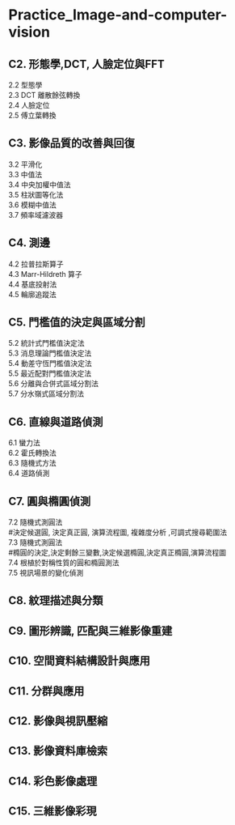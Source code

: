 # Practice_Image-and-computer-vision


C2. 形態學,DCT, 人臉定位與FFT
-------------------------------------
2.2 型態學  
2.3 DCT 離散餘弦轉換  
2.4 人臉定位  
2.5 傅立葉轉換  


C3. 影像品質的改善與回復
-------------------------------------
3.2 平滑化  
3.3 中值法  
3.4 中央加權中值法  
3.5 柱狀圖等化法  
3.6 模糊中值法  
3.7 頻率域濾波器  


C4. 測邊
-------------------------------------
4.2 拉普拉斯算子  
4.3 Marr-Hildreth 算子  
4.4 基底投射法  
4.5 輪廓追蹤法  


C5. 門檻值的決定與區域分割
-------------------------------------
5.2 統計式門檻值決定法  
5.3 消息理論門檻值決定法  
5.4 動差守恆門檻值決定法  
5.5 最近配對門檻值決定法  
5.6 分離與合併式區域分割法  
5.7 分水嶺式區域分割法  


C6. 直線與道路偵測
-------------------------------------
6.1 蠻力法  
6.2 霍氏轉換法  
6.3 隨機式方法  
6.4 道路偵測  


C7. 圓與橢圓偵測
-------------------------------------
7.2 隨機式測圓法  
    #決定候選圓, 決定真正圓, 演算流程圖, 複雜度分析 ,可調式搜尋範圍法    
7.3 隨機式測圓法  
    #橢圓的決定,決定剩餘三變數,決定候選橢圓,決定真正橢圓,演算流程圖  
7.4 根植於對稱性質的圓和橢圓測法    
7.5 視訊場景的變化偵測   


C8. 紋理描述與分類
-------------------------------------


C9. 圖形辨識, 匹配與三維影像重建
-------------------------------------


C10. 空間資料結構設計與應用
-------------------------------------


C11. 分群與應用
-------------------------------------


C12. 影像與視訊壓縮
-------------------------------------


C13. 影像資料庫檢索
-------------------------------------


C14. 彩色影像處理
-------------------------------------


C15. 三維影像彩現
-------------------------------------

